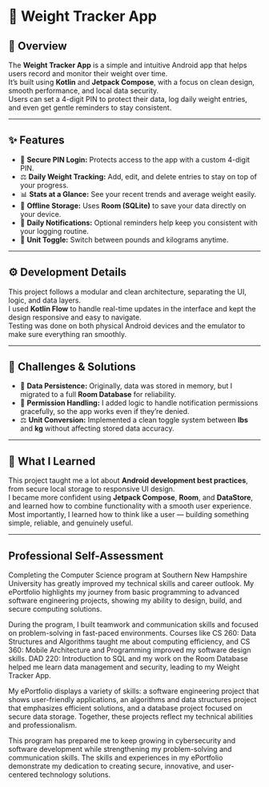 # 📱 Weight Tracker App

## 📌 Overview
The **Weight Tracker App** is a simple and intuitive Android app that helps users record and monitor their weight over time.  
It’s built using **Kotlin** and **Jetpack Compose**, with a focus on clean design, smooth performance, and local data security.  
Users can set a 4-digit PIN to protect their data, log daily weight entries, and even get gentle reminders to stay consistent.

---

## ✨ Features
- 🔐 **Secure PIN Login:** Protects access to the app with a custom 4-digit PIN.  
- ⚖️ **Daily Weight Tracking:** Add, edit, and delete entries to stay on top of your progress.  
- 📊 **Stats at a Glance:** See your recent trends and average weight easily.  
- 💾 **Offline Storage:** Uses **Room (SQLite)** to save your data directly on your device.  
- 🔔 **Daily Notifications:** Optional reminders help keep you consistent with your logging routine.  
- 🔄 **Unit Toggle:** Switch between pounds and kilograms anytime.

---

## ⚙️ Development Details
This project follows a modular and clean architecture, separating the UI, logic, and data layers.  
I used **Kotlin Flow** to handle real-time updates in the interface and kept the design responsive and easy to navigate.  
Testing was done on both physical Android devices and the emulator to make sure everything ran smoothly.

---

## 🚧 Challenges & Solutions
- 🧱 **Data Persistence:** Originally, data was stored in memory, but I migrated to a full **Room Database** for reliability.  
- 🔐 **Permission Handling:** I added logic to handle notification permissions gracefully, so the app works even if they’re denied.  
- ⚖️ **Unit Conversion:** Implemented a clean toggle system between **lbs** and **kg** without affecting stored data accuracy.

---

## 🎯 What I Learned
This project taught me a lot about **Android development best practices**, from secure local storage to responsive UI design.  
I became more confident using **Jetpack Compose**, **Room**, and **DataStore**, and learned how to combine functionality with a smooth user experience.  
Most importantly, I learned how to think like a user — building something simple, reliable, and genuinely useful.

---

## Professional Self-Assessment
Completing the Computer Science program at Southern New Hampshire University has greatly improved my technical skills and career outlook. My ePortfolio highlights my journey from basic programming to advanced software engineering projects, showing my ability to design, build, and secure computing solutions.

During the program, I built teamwork and communication skills and focused on problem-solving in fast-paced environments. Courses like CS 260: Data Structures and Algorithms taught me about computing efficiency, and CS 360: Mobile Architecture and Programming improved my software design skills. DAD 220: Introduction to SQL and my work on the Room Database helped me learn data management and security, leading to my Weight Tracker App.

My ePortfolio displays a variety of skills: a software engineering project that shows user-friendly applications, an algorithms and data structures project that emphasizes efficient solutions, and a database project focused on secure data storage. Together, these projects reflect my technical abilities and professionalism.

This program has prepared me to keep growing in cybersecurity and software development while strengthening my problem-solving and communication skills. The skills and experiences in my ePortfolio demonstrate my dedication to creating secure, innovative, and user-centered technology solutions.
